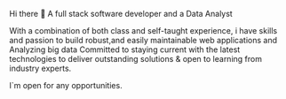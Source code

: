 
Hi there 👋
A full stack software developer and a Data Analyst

With a combination of both class and self-taught experience, i have skills and passion to build robust,and easily maintainable web applications and Analyzing big data Committed to staying current with the latest technologies to deliver outstanding solutions & open to learning from industry experts.

I`m open for any opportunities.

<!--
**kincaid314/kincaid314** is a ✨ _special_ ✨ repository because its `README.md` (this file) appears on your GitHub profile.

Here are some ideas to get you started:

- 🔭 I’m currently working on ...
- 🌱 I’m currently learning ...
- 👯 I’m looking to collaborate on ...
- 🤔 I’m looking for help with ...
- 💬 Ask me about ...
- 📫 How to reach me: ...
- 😄 Pronouns: ...
- ⚡ Fun fact: ...
-->
